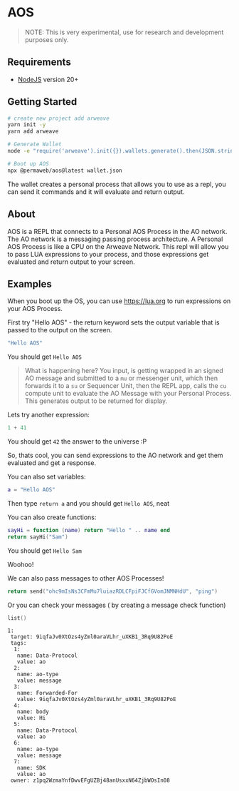 # AOS 

> NOTE: This is very experimental, use for research and development purposes only.

## Requirements

* [NodeJS](https://nodejs.org) version 20+

## Getting Started

```sh
# create new project add arweave
yarn init -y
yarn add arweave

# Generate Wallet
node -e "require('arweave').init({}).wallets.generate().then(JSON.stringify).then(console.log.bind(console))" > wallet.json

# Boot up AOS
npx @permaweb/aos@latest wallet.json
```

The wallet creates a personal process that allows you to use as a repl, you can send it commands and it will evaluate and return output.

## About

AOS is a REPL that connects to a Personal AOS Process in the AO network. The AO network is a messaging passing process architecture. A Personal AOS Process is like a CPU on the Arweave Network. This repl will allow you to pass LUA expressions to your process, and those expressions get evaluated and return output to your screen.  

## Examples

When you boot up the OS, you can use https://lua.org to run expressions on your AOS Process.

First try "Hello AOS" - the return keyword sets the output variable that is passed to the output on the screen.

```lua
"Hello AOS"
```

You should get `Hello AOS`

> What is happening here? You input, is getting wrapped in an signed AO message and submitted to a `mu` or messenger unit, which then forwards it to a `su` or Sequencer Unit, then the REPL app, calls the `cu` compute unit to evaluate the AO Message with your Personal Process. This generates output to be returned for display.

Lets try another expression:

```lua
1 + 41
```

You should get `42` the answer to the universe :P

So, thats cool, you can send expressions to the AO network and get them evaluated and get a response.

You can also set variables:

```lua
a = "Hello AOS"
```

Then type `return a` and you should get `Hello AOS`, neat

You can also create functions:

```lua
sayHi = function (name) return "Hello " .. name end
return sayHi("Sam")
```

You should get `Hello Sam`

Woohoo!

We can also pass messages to other AOS Processes!

```lua
return send("ohc9mIsNs3CFmMu7luiazRDLCFpiFJCfGVomJNMNHdU", "ping")
```

Or you can check your messages ( by creating a message check function)

```lua
list()
```

```
1: 
 target: 9iqfaJv0XtOzs4yZml0araVLhr_uXKB1_3Rq9U82PoE
 tags: 
  1: 
   name: Data-Protocol
   value: ao
  2: 
   name: ao-type
   value: message
  3: 
   name: Forwarded-For
   value: 9iqfaJv0XtOzs4yZml0araVLhr_uXKB1_3Rq9U82PoE
  4: 
   name: body
   value: Hi
  5: 
   name: Data-Protocol
   value: ao
  6: 
   name: ao-type
   value: message
  7: 
   name: SDK
   value: ao
 owner: z1pq2WzmaYnfDwvEFgUZBj48anUsxxN64ZjbWOsIn08
```


